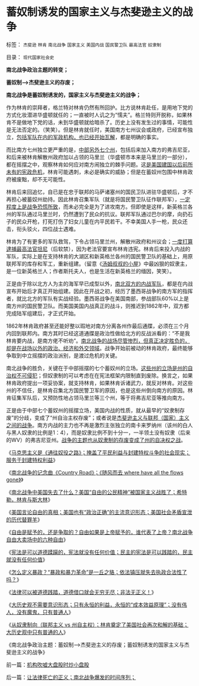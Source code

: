 # 蓄奴制诱发的国家主义与杰斐逊主义的战争

标签： `杰斐逊` `林肯` `南北战争` `国家主义` `美国内战` `国民警卫队` `最高法官` `奴隶制` 

目录： `现代国家社会史`

**南北战争政治主题的转变；**

**蓄奴制——>杰斐逊主义的存废；**

**南北战争是蓄奴制诱发的，国家主义与杰斐逊主义的战争；**

作为林肯的崇拜者，格兰特对林肯仍然有所回护。比方说林肯赴任，是用地下党的方式化妆潜进华盛顿就任的；一直被时人讥之为“懦夫”。格兰特则开脱称，如果林肯不是做地下党的话，未到华盛顿就给暗杀了。历史上没有发生过的事情，可能性是无法否定的。（笑笑）。但是林肯就任时，美国南方七州议会或政府，已经宣布独立，[包括军队在内的军政机构，也已经开始瓦解](../../../2011/3/28/美国解体和联合国危机.md)，都是明确的事实。

而比南方七州独立更严重的是，[中部另外七个州](../../../2011/7/7/林肯没有尽力避免战争，林肯急于发动战争的利弊和原因.md)，包括后来加入南方的弗吉尼亚，和后来被林肯解散州政府加以占领的马里兰（华盛顿市本来是马里兰的一部分），都在摇摆之中，观察林肯如何应对南方闹独立的棘手问题。这[是美国建国以后前所未有的宪政危机](../../../2011/5/7/林肯制造了美国联邦最危险的年代.md)，林肯可能遇刺，未必是确实的威胁；但是在蓄奴州包围中林肯政府被废黜，却不无可能性。

林肯后来回追忆，自已是在忠于联邦的马萨诸塞州的国民卫队进驻华盛顿后，才不再担心被蓄奴州劫持。因此林肯召集军队（就是将国民警卫队征作联邦军），[一定程度上是战争恐慌所致](http://hi.baidu.com/darthchn/blog/item/bd2452f945865518d8f9fd27.html)，而未必完全是为了进攻南方。但即使是这样，新英格兰各州的军队通过马里兰时，仍然遭到了民众的抗议。联邦军队通过巴尔的摩，向扔石子的民众开枪，打死打伤了妇女儿童在内平民若干。不幸美国人手一枪，民众还击，衔头驳火，四位战士遇难。

林肯为了有更多的军队救驾，下令占领马里兰州，解散州政府和州议会；[一度打算逮捕最高法官坦尼](../../../2011/5/11/美国最高法院“违宪”怎么办？.md)（后软禁），因为老法官要宣布林肯违宪。林肯后来投入内战的军队，实际上是在支持林肯的大湖区和新英格兰各州的国民警卫队的基础上，用原联邦军的库存和军工，重新组建。（留意《[汤姆叔叔的小屋](../../../2011/6/10/汤姆叔叔竭斯底里的小屋和丛林.md)》中最凶狠的奴隶主，是一位新英格兰人；作者斯托夫人，也是生活在新英格兰的缅因，笑笑）。

正是由于除以北方人为主的海军早已成型以外，[南北双方的内战军队](../../../2011/7/2/美国工团主义兴起和南北战争.md)，都是在内战宣布开始后才真正开始组建。因此在开战之初，经历了墨西哥战争的南方军的指挥者，就比北方的军队有实战经验。墨西哥战争在美国南部，参战部队60%以上是南方州的国民警卫队。而美国美国内战真正的战斗，则推迟到1862年中，双方都完成陆军组建后，才正式开始。

1862年林肯政府甚至还能好整以瑕地对南方分离各州作最后通牒，必须在三个月内回到联邦内。南方其时已经这道通牒是政治性做给北方的反战派看的：“不是我林肯要内战，是南方佬不听劝”。[南北战争的战场尽管惨烈，但真正决定胜负的，却是在战场以外的政治、经济和外交领域](../../../2011/7/7/林肯没有尽力避免战争，林肯急于发动战争的利弊和原因.md)。战争开始前被动的林肯政府，最终能够争取到中立摇摆的政治派别，是渡过危机的关键。

南北战争的胜负，关键在于中部摇摆的七个蓄奴州的立场。[这些州的立场是州的自治权不可侵犯](../../../2011/3/21/非法无正义！众神与将军！.md)；但奴隶制的可以考虑在在宪法框架内限制直到废除。换言之，如果林肯政府提出一项妥协案，就支持林肯，如果林肯诉诸武力，就反对林肯。对这些州的不信任，是林肯召集北方国民警卫军的原因，也是这些州倒向南方的原因。林肯征集军队后，又预防性地占领马里兰等三个州，等于将弗吉尼亚等推向南方。

正是由于中部七个蓄奴州的摇摆立场，美国内战的性质，就从最早的“奴隶制存废”的分歧，变成了“州自治主权存废”；或者说是[杰斐逊主义与联邦（国家）主义之间的战争](../../../2011/5/14/美国大法官讲政治；美国政府偷税漏税；.md)。南方内战的主力也不再是激烈主张独立的南卡来罗纳州（该州的白人与黑人奴隶的比例是1：4），而是奴隶比例不到十分一，一半领土没有奴隶（后来的WV）的弗吉尼亚州。[战争的主题也从奴隶制的存废变成了州的自决权之战](../../../2011/5/8/北美独立战争英国真的万恶不赦吗？.md)。

《[马克思主义是《通往奴役之路》；掩盖了平民利益与封建特权斗争的社会现实；服务于封建特权利益](../../../2011/7/10/彻头彻尾的《通往奴役之路》.md)》

《[南北战争的记念曲《Country Road》；《随风而去 where have all the
flows gone》](../../../2011/7/11/南北战争记念曲《CountryRoad》随风而去.md)》

《[南北战争中美国失去了什么？美国“自由的公民精神”被国家主义战胜了；希特勒，林肯与斯大林](../../../2011/7/11/南北战争合众国失去的最珍贵的什么？.md)》

《[美国言论自由的真相；美国也有“政治正确”的主流意识形态；美国社会矛盾宣泄的历代替罪羊](../../../2011/7/11/美国言论自由的真相和历代的替罪羊.md)》

《[自由是赋予的，还是争取的？自由如果是上帝赋予的，谁代表了上帝？南北战争自由大卖场中的六种自由](../../../2011/7/13/自由是赋予的，还是争取的？南北战争的六种“自由”.md)》

《[宪法是可以道德蹂躏的，宪法就没有任何价值；民主的宪法是可以践踏的，民主就没有任何价值](../../../2011/7/13/南北战争是民主最大的创伤.md)》

《[怎么定义暴政？“暴政和暴力革命”是一丘之貉；依法镇压就失去执政合法性了吗？](../../../2011/7/14/他信近似庇隆，英拉近似庇隆夫人，泰国近似阿根廷.md)》

《[法律可以被道德践踏，道德借口就会无穷无尽；非法无正义！](../../../2011/7/14/法律可以被道德践踏，道德借口就会无穷无尽.md)》

《[大历史观不需要意识形态；只有永恒的利益，永恒的“成本效益原理”；没有伟人，没有魔鬼，只有普通人](../../../2011/7/14/欣赏塔利班的中国传统文人.md)》

《[从奴隶制向（联邦主义 vs
州自主权）；林肯奠定了美国社会再次和解的基础；大历史观中只有普通的人](../../../2011/7/14/林肯奠定了美国社会再次和解的基础.md)》

《南北战争政治主题：蓄奴制——>杰斐逊主义的存废；蓄奴制诱发的国家主义与杰斐逊主义的战争》



前一篇：[机构吹嘘大盘股时炒小盘股](../../../2011/7/15/机构吹嘘大盘股时炒小盘股.md)

后一篇：[让法律死亡的正义；南北战争爆发的时间序列；](../../../2011/7/15/让法律死亡的正义；南北战争爆发的时间序列；.md)